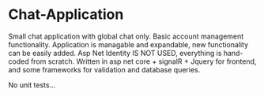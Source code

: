# Chat-Application

Small chat application with global chat only. Basic account management functionality. Application is managable and expandable, new functionality can be easily added.
Asp Net Identity IS NOT USED, everything is hand-coded from scratch.
Written in asp net core + signalR + Jquery for frontend, and some frameworks for validation and database queries.

No unit tests...

